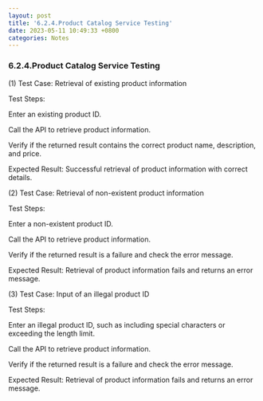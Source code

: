 ```yaml
---
layout: post
title: '6.2.4.Product Catalog Service Testing'
date: 2023-05-11 10:49:33 +0800
categories: Notes
---
```


### 6.2.4.Product Catalog Service Testing

(1) Test Case: Retrieval of existing product information

Test Steps:

Enter an existing product ID.

Call the API to retrieve product information.

Verify if the returned result contains the correct product name, description, and price.

Expected Result: Successful retrieval of product information with correct details.

(2) Test Case: Retrieval of non-existent product information

Test Steps:

Enter a non-existent product ID.

Call the API to retrieve product information.

Verify if the returned result is a failure and check the error message.

Expected Result: Retrieval of product information fails and returns an error message.

(3) Test Case: Input of an illegal product ID

Test Steps:

Enter an illegal product ID, such as including special characters or exceeding the length limit.

Call the API to retrieve product information.

Verify if the returned result is a failure and check the error message.

Expected Result: Retrieval of product information fails and returns an error message.
